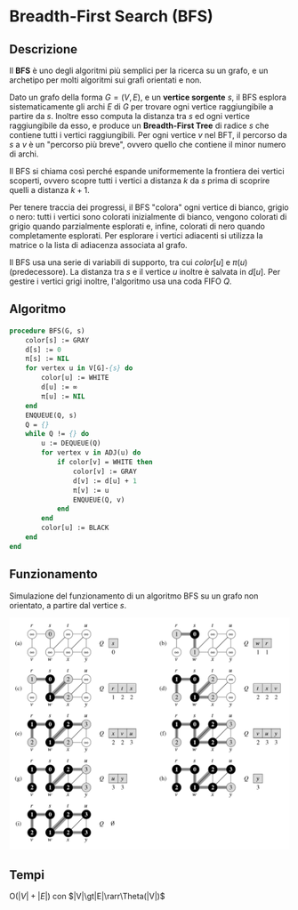 # Breadth-First Search (BFS)

## Descrizione

Il **BFS** è uno degli algoritmi più semplici per la ricerca su un grafo, e un
archetipo per molti algoritmi sui grafi orientati e non.

Dato un grafo della forma $G=(V,E)$, e un **vertice sorgente** $s$, il BFS
esplora sistematicamente gli archi $E$ di $G$ per trovare ogni vertice
raggiungibile a partire da $s$. Inoltre esso computa la distanza tra $s$ ed ogni
vertice raggiungibile da esso, e produce un **Breadth-First Tree** di radice
$s$ che contiene tutti i vertici raggiungibili. Per ogni vertice $v$ nel BFT, il
percorso da $s$ a $v$ è un "percorso più breve", ovvero quello che contiene il
minor numero di archi.

Il BFS si chiama così perché espande uniformemente la frontiera dei vertici
scoperti, ovvero scopre tutti i vertici a distanza $k$ da $s$ prima di scoprire
quelli a distanza $k+1$.

Per tenere traccia dei progressi, il BFS "colora" ogni vertice di bianco, grigio
o nero: tutti i vertici sono colorati inizialmente di bianco, vengono colorati
di grigio quando parzialmente esplorati e, infine, colorati di nero quando
completamente esplorati. Per esplorare i vertici adiacenti si utilizza la
matrice o la lista di adiacenza associata al grafo.

Il BFS usa una serie di variabili di supporto, tra cui $color[u]$ e $\pi(u)$
(predecessore). La distanza tra $s$ e il vertice $u$ inoltre è salvata in
$d[u]$. Per gestire i vertici grigi inoltre, l'algoritmo usa una coda FIFO $Q$.

## Algoritmo

```pascal
procedure BFS(G, s)
	color[s] := GRAY
	d[s] := 0
	π[s] := NIL
	for vertex u in V[G]-{s} do
		color[u] := WHITE
		d[u] := ∞
		π[u] := NIL
	end
	ENQUEUE(Q, s)
	Q = {}
	while Q != {} do
		u := DEQUEUE(Q)
		for vertex v in ADJ(u) do
			if color[v] = WHITE then
				color[v] := GRAY
				d[v] := d[u] + 1
				π[v] := u
				ENQUEUE(Q, v)
			end
		end
		color[u] := BLACK
	end
end

```

## Funzionamento

Simulazione del funzionamento di un algoritmo BFS su un grafo non orientato, a
partire dal vertice $s$.

![bfs1](img/bfs1.png)

## Tempi

$\text{O}(|V|+|E|)$ con $|V|\gt|E|\rarr\Theta(|V|)$